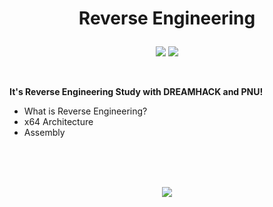 # <p align="center">Reverse Engineering</p>  

<p align="center">
<img src="https://img.shields.io/badge/C-A8B9CC?style=for-the-badge&logo=C&logoColor=black"> <img src="https://img.shields.io/badge/Assembly-654FF0?style=for-the-badge&logo=WebAssembly&logoColor=white">
</p>
<br/>

__It's Reverse Engineering Study with DREAMHACK and PNU!__
- What is Reverse Engineering?
- x64 Architecture
- Assembly

<br/>
<br/>
<br/>
<p align="center">
<img src="https://github-readme-stats.vercel.app/api?username=Jinseop-Sim&show_icons=true&theme=gruvbox&hide=["issues"]">
</p> 
